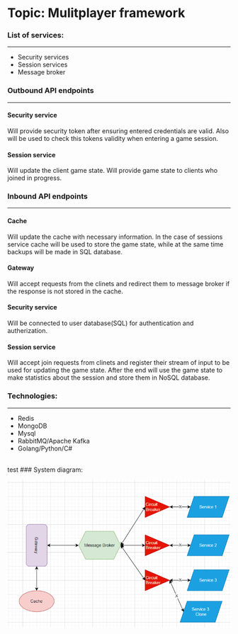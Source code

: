 # Topic: Mulitplayer framework 
### List of services:
<hr>
<ul>
<li>Security services</li>
<li>Session services</li>
<li>Message broker</li>
</ul>
<h3> Outbound API endpoints</h3>
<hr>
<h4> Security service</h4>
Will provide security token after ensuring entered credentials are valid.
Also will be used to check this tokens validity when entering a game session.
<h4> Session service</h4>
Will update the client game state. Will provide game state to clients who joined in progress.
<h3> Inbound API endpoints </h3>
<hr>
<h4> Cache</h4>
Will update the cache with necessary information. 
In the case of sessions service cache will be used to store the game state, while at the same time backups will be made in SQL database.
<h4> Gateway</h4>
Will accept requests from the clinets and redirect them to message broker if the response is not stored in the cache.
<h4> Security service</h4>
Will be connected to user database(SQL) for authentication and autherization.
<h4> Session service</h4>
Will accept join requests from clinets and register their stream of input to be used for updating the game state.
After the end will use the game state to make statistics about the session and store them in NoSQL database.
<h3> Technologies:</h3>
<hr>
<ul>
<li>Redis</li>
<li>MongoDB</li>
<li>Mysql</li>
<li>RabbitMQ/Apache Kafka</li>
<li>Golang/Python/C#</li>
</ul><br>
test
### System diagram: <br>

![Output](https://github.com/Misanea777/PAD_LAB/blob/main/docs/imgs/arch.png)

<br>
